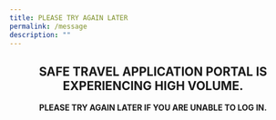 ```yaml
---
title: PLEASE TRY AGAIN LATER
permalink: /message
description: ""
---
```


<style type="text/css" media="screen">
  .container {
    margin: 10px auto;
    max-width: 600px;
    text-align: center;
  }
  h1 {
    margin: 30px 0;
    font-size: 4em;
    line-height: 1;
    letter-spacing: -1px;
  }
</style>

<div class="container">
  <h2>SAFE TRAVEL APPLICATION PORTAL IS EXPERIENCING HIGH VOLUME.  </h2>

  <p><strong>PLEASE TRY AGAIN LATER IF YOU ARE UNABLE TO LOG IN. </strong></p><br/>
</div>